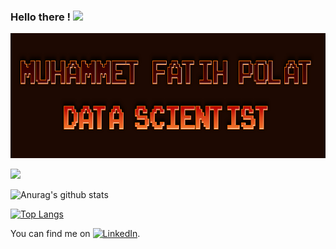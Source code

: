 ### Hello there ! <img src="https://raw.githubusercontent.com/MartinHeinz/MartinHeinz/master/wave.gif" width="30px">
<img src="https://github.com/mfatihp/mfatihp/blob/master/logo_name.png?raw=true" width="800px" height="200px">

![](https://komarev.com/ghpvc/?username=your-github-username)

![Anurag's github stats](https://github-readme-stats.vercel.app/api?username=mfatihp&show_icons=true&theme=radical)

[![Top Langs](https://github-readme-stats.vercel.app/api/top-langs/?username=mfatihp&count_private=true&hide=html,css,jupyter%20notebook)](https://github.com/anuraghazra/github-readme-stats)
<!-- Actual text -->

You can find me on [![LinkedIn][1.2]][1].

<!-- Icons -->

[1.2]: https://raw.githubusercontent.com/MartinHeinz/MartinHeinz/master/linkedin-3-16.png (LinkedIn icon without padding)

<!-- Links to your social media accounts -->

[1]: https://www.linkedin.com/in/mfatih-polat/

<!--
**mfatihp/mfatihp** is a ✨ _special_ ✨ repository because its `README.md` (this file) appears on your GitHub profile.

Here are some ideas to get you started:

- 🔭 I’m currently working on ...
- 🌱 I’m currently learning ...
- 👯 I’m looking to collaborate on ...
- 🤔 I’m looking for help with ...
- 💬 Ask me about ...
- 📫 How to reach me: ...
- 😄 Pronouns: ...
- ⚡ Fun fact: ...
-->
